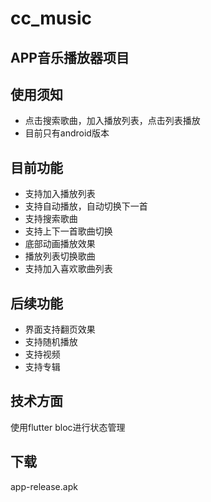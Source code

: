 # cc_music

## APP音乐播放器项目

## 使用须知
* 点击搜索歌曲，加入播放列表，点击列表播放
* 目前只有android版本


## 目前功能
* 支持加入播放列表
* 支持自动播放，自动切换下一首
* 支持搜索歌曲
* 支持上下一首歌曲切换
* 底部动画播放效果
* 播放列表切换歌曲
* 支持加入喜欢歌曲列表

## 后续功能
* 界面支持翻页效果
* 支持随机播放
* 支持视频
* 支持专辑


## 技术方面
使用flutter bloc进行状态管理


## 下载
app-release.apk
